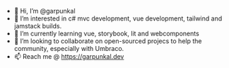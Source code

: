 - 👋 Hi, I’m @garpunkal
- 👀 I’m interested in c# mvc development, vue development, tailwind and jamstack builds.
- 🌱 I’m currently learning vue, storybook, lit and webcomponents
- 💞️ I’m looking to collaborate on open-sourced projecs to help the community, especially with Umbraco.
- 📫 Reach me @ https://garpunkal.dev

<!---
garpunkal/garpunkal is a ✨ special ✨ repository because its `README.md` (this file) appears on your GitHub profile.
You can click the Preview link to take a look at your changes.
--->
